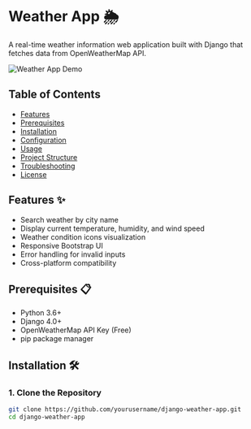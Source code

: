 # Weather App 🌦️

A real-time weather information web application built with Django that fetches data from OpenWeatherMap API.

![Weather App Demo](demo-screenshot.png) <!-- Add your screenshot later -->

## Table of Contents
- [Features](#features)
- [Prerequisites](#prerequisites)
- [Installation](#installation)
- [Configuration](#configuration)
- [Usage](#usage)
- [Project Structure](#project-structure)
- [Troubleshooting](#troubleshooting)
- [License](#license)

## Features ✨
- Search weather by city name
- Display current temperature, humidity, and wind speed
- Weather condition icons visualization
- Responsive Bootstrap UI
- Error handling for invalid inputs
- Cross-platform compatibility

## Prerequisites 📋
- Python 3.6+
- Django 4.0+
- OpenWeatherMap API Key (Free)
- pip package manager

## Installation 🛠️

### 1. Clone the Repository
```bash
git clone https://github.com/yourusername/django-weather-app.git
cd django-weather-app